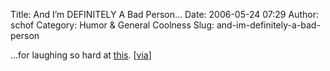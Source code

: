 Title: And I’m DEFINITELY A Bad Person…
Date: 2006-05-24 07:29
Author: schof
Category: Humor &amp; General Coolness
Slug: and-im-definitely-a-bad-person

...for laughing so hard at
[this](http://forums.fark.com/cgi/fark/comments.pl?IDLink=2018473).
[[via](http://www.codepoetry.net/blog/2006/04/18/too_much_information)]


